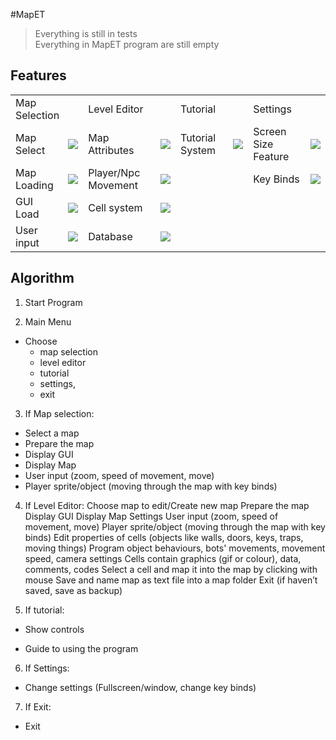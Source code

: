 #MapET
>Everything is still in tests  
>Everything in MapET program are still empty

Features
------------
<table>
  <tr>
    <td colspan="2">Map Selection</td>
    <td colspan="2">Level Editor</td>
    <td colspan="2">Tutorial</td>
    <td colspan="2">Settings</td>
  </tr>
  <tr></tr>
  <tr>
    <td>Map Select</td>
    <td><img src="http://progressed.io/bar/0?title=Progress"></td>
    <td>Map Attributes</td>
    <td><img src="http://progressed.io/bar/0?title=Progress"></td>
    <td>Tutorial System</td>
    <td><img src="http://progressed.io/bar/0?title=Progress"></td>
    <td>Screen Size Feature</td>
    <td><img src="http://progressed.io/bar/0?title=Progress"></td>
    
  </tr>
  <tr>
    <td>Map Loading</td>
    <td><img src="http://progressed.io/bar/0?title=Progress"></td>
    <td>Player/Npc Movement</td>
    <td><img src="http://progressed.io/bar/0?title=Progress"></td>
    <td></td>
    <td></td>
    <td>Key Binds</td>
    <td><img src="http://progressed.io/bar/0?title=Progress"></td>
    
  </tr>
    <td>GUI Load</td>
    <td><img src="http://progressed.io/bar/0?title=Progress"></td>
    <td>Cell system</td>
    <td><img src="http://progressed.io/bar/0?title=Progress"></td>
    <td></td>
    <td></td>
    <td></td>
    <td></td>
  <tr>
    <td>User input</td>
    <td><img src="http://progressed.io/bar/0?title=Progress"></td>
    <td>Database</td>
    <td><img src="http://progressed.io/bar/0?title=Progress"></td>
    <td></td>
    <td></td>
    <td></td>
    <td></td>
  </tr>
</table>


Algorithm
---------

1. Start Program

2. Main Menu
  + Choose
    +  map selection
    +  level editor
    +  tutorial
    +  settings,
    +  exit

3. If Map selection:
  + Select a map
  + Prepare the map
  + Display GUI
  + Display Map
  + User input (zoom, speed of movement, move)
  + Player sprite/object (moving through the map with key binds)

4. If Level Editor:
Choose map to edit/Create new map
Prepare the map
Display GUI
Display Map
Settings
User input (zoom, speed of movement, move)
Player sprite/object (moving through the map with key binds)
Edit properties of cells (objects like walls, doors, keys, traps, moving things)
Program object behaviours, bots' movements, movement speed, camera settings
Cells contain graphics (gif or colour), data, comments, codes
Select a cell and map it into the map by clicking with mouse
Save and name map as text file into a map folder
Exit (if haven’t saved, save as backup)

5. If tutorial:
  + Show controls

  + Guide to using the program

6. If Settings:

  + Change settings (Fullscreen/window, change key binds)

7. If Exit:

  + Exit
